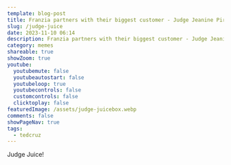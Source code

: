 ```yaml
---
template: blog-post
title: Franzia partners with their biggest customer - Judge Jeanine Pirro
slug: /judge-juice
date: 2023-11-10 06:14
description: Franzia partners with their biggest customer - Judge Jeanine Pirro
category: memes
shareable: true
showZoom: true
youtube:
  youtubemute: false
  youtubeautostart: false
  youtubeloop: true
  youtubecontrols: false
  customcontrols: false
  clicktoplay: false
featuredImage: /assets/judge-juicebox.webp
comments: false
showPageNav: true
tags:
  - tedcruz
---
```

Judge Juice!